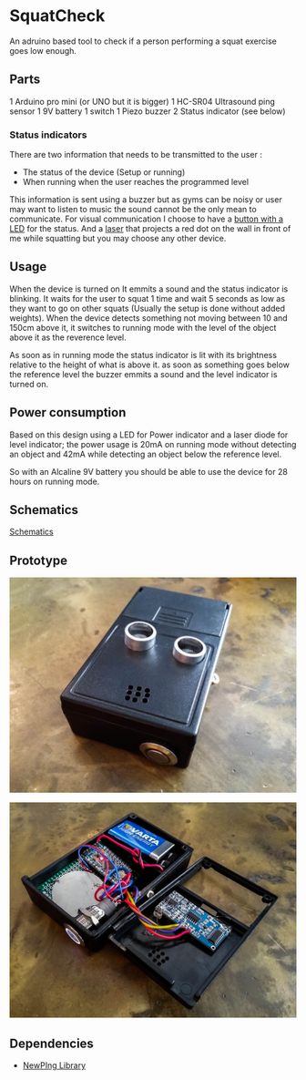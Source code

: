 SquatCheck
==========

An adruino based tool to check if a person performing a squat exercise goes low enough.

## Parts
1 Arduino pro mini (or UNO but it is bigger)
1 HC-SR04 Ultrasound ping sensor
1 9V battery
1 switch
1 Piezo buzzer
2 Status indicator (see below)

### Status indicators
There are two information that needs to be transmitted to the user :

* The status of the device (Setup or running)
* When running when the user reaches the programmed level

This information is sent using a buzzer but as gyms can be noisy or user may want to listen to music the sound cannot be the only mean to communicate.
For visual communication I choose to have a [button with a LED](http://www.adafruit.com/blog/2011/10/13/new-product-waterproof-metal-pushbutton-with-blue-led-ring-16mm-blue-momentary/) for the status. And a [laser](http://www.adafruit.com/products/1054) that projects a red dot on the wall in front of me while squatting but you may choose any other device.

## Usage
When the device is turned on It emmits a sound and the status indicator is blinking. It waits for the user to squat 1 time and wait 5 seconds as low as they want to go on other squats (Usually the setup is done without added weights). When the device detects something not moving between 10 and 150cm above it, it switches to running mode with the level of the object above it as the reverence level.

As soon as in running mode the status indicator is lit with its brightness relative to the height of what is above it. as soon as something goes below the reference level the buzzer emmits a sound and the level indicator is turned on.

## Power consumption

Based on this design using a LED for Power indicator and a laser diode for level indicator; the power usage is 20mA on running mode without detecting an object and 42mA while detecting an object below the reference level.

So with an Alcaline 9V battery you should be able to use the device for 28 hours on running mode.

## Schematics
[Schematics](http://i.imgur.com/oKm0ZgJ.png)

## Prototype

![](https://raw.githubusercontent.com/alexisisaac/SquatCheck/master/img/20140602_135238-2.jpg)

![](https://raw.githubusercontent.com/alexisisaac/SquatCheck/master/img/20140602_135401-2.jpg)

## Dependencies

* [NewPIng Library](http://playground.arduino.cc/Code/NewPing)
